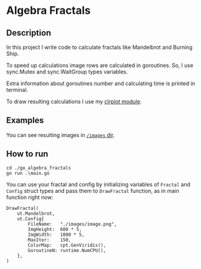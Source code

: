 # Algebra Fractals

## Description
In this project I write code to calculate fractals like 
Mandelbrot and Burning Ship.


To speed up calculations image rows are calculated in goroutines.
So, I use sync.Mutex and sync.WaitGroup types variables.


Extra information about goroutines number and calculating time
is printed in terminal. 


To draw resulting calculations I use my
[clrplot module](https://github.com/Aleksandr-qefy/clrplot).


## Examples

You can see resulting images in [`/images` dir](https://github.com/Aleksandr-qefy/go_algebra_fractals/tree/main/images).


## How to run

```
cd ./go_algebra_fractals
go run .\main.go
```


You can use your fractal and config by initializing variables of 
`Fractal` and `Config` struct types and pass them to `DrawFractal` function,
as in main function right now:
```
DrawFractal(
    ut.Mandelbrot,
    ut.Config{
        FileName:   "./images/image.png",
        ImgHeight:  600 * 5,
        ImgWidth:   1000 * 5,
        MaxIter:    150,
        ColorMap:   cpt.GenViridis(),
        GoroutineN: runtime.NumCPU(),
    },
)
```
